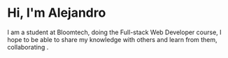 # Hi, I'm Alejandro




I am a student at Bloomtech, doing the Full-stack Web Developer course, I hope to be able to share my knowledge with others and learn from them, collaborating .
